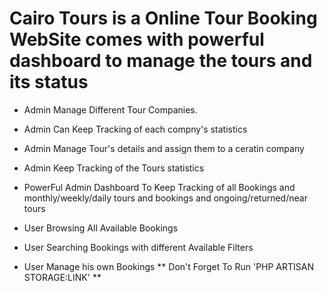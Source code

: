 
# Cairo Tours is a Online Tour Booking WebSite comes with powerful dashboard to manage the tours and its status 

- Admin Manage Different Tour Companies.
- Admin Can Keep Tracking of each compny's statistics
- Admin Manage Tour's details and assign them to a ceratin company
- Admin Keep Tracking of the Tours statistics
- PowerFul Admin Dashboard To Keep Tracking of all Bookings and monthly/weekly/daily tours and bookings and ongoing/returned/near tours

- User Browsing All Available Bookings
- User Searching Bookings with different Available Filters
- User Manage his own Bookings 
** Don't Forget To Run 'PHP ARTISAN STORAGE:LINK' **
